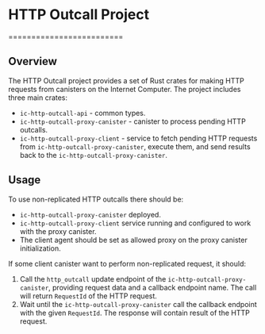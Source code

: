 # HTTP Outcall Project
=========================

## Overview

The HTTP Outcall project provides a set of Rust crates for making HTTP requests from canisters on the Internet Computer. The project includes three main crates: 
- `ic-http-outcall-api` - common types.
- `ic-http-outcall-proxy-canister` - canister to process pending HTTP outcalls.
- `ic-http-outcall-proxy-client` - service to fetch pending HTTP requests from `ic-http-outcall-proxy-canister`, execute them, and send results back to the `ic-http-outcall-proxy-canister`.

## Usage
To use non-replicated HTTP outcalls there should be:
- `ic-http-outcall-proxy-canister` deployed.
- `ic-http-outcall-proxy-client` service running and configured to work with the proxy canister.
- The client agent should be set as allowed proxy on the proxy canister initialization.


If some client canister want to perform non-replicated request, it should:
1. Call the `http_outcall` update endpoint of the `ic-http-outcall-proxy-canister`, providing request data and a callback endpoint name. The call will return `RequestId` of the HTTP request.
2. Wait until the `ic-http-outcall-proxy-canister` call the callback endpoint with the given `RequestId`. The response will contain result of the HTTP request.